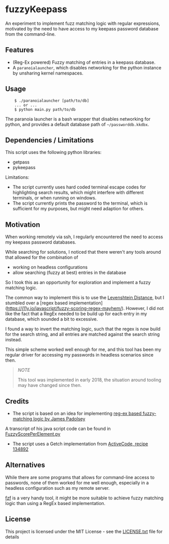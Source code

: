 # fuzzyKeepass
An experiment to implement fuzz matching logic with regular expressions,
motivated by the need to have access to my keepass password database from the
command-line.

## Features
 * (Reg-Ex powered) Fuzzy matching of entries in a keepass database.
 * A `paranoialauncher`, which disables networking for the python instance by
   unsharing kernel namespaces.

## Usage
```
    $ ./paranoialauncher [path/to/db]
    ... or ...
    $ python main.py path/to/db
```

The paranoia launcher is a bash wrapper that disables networking for python,
and provides a default database path of `~/passworddb.kkdbx`.

## Dependencies / Limitations
This script uses the following python libraries:
 * getpass
 * pykeepass

Limitations:
 * The script currently uses hard coded terminal escape codes for highlighting
   search results, which might interfere with different terminals, or when
   running on windows.
 * The script currently prints the password to the terminal, which is sufficient
   for my purposes, but might need adaption for others. 

## Motivation

When working remotely via ssh, I regularly encountered the need to access my
keepass password databases.

While searching for solutions, I noticed that there weren't any tools around
that allowed for the combination of
 * working on headless configurations
 * allow searching (fuzzy at best) entries in the database

So I took this as an opportunity for exploration and implement a fuzzy matching
logic.

The common way to implement this is to use the [Levenshtein Distance](
https://en.wikipedia.org/wiki/Levenshtein_distance), but I stumbled over a [regex based implementation]
(https://j11y.io/javascript/fuzzy-scoring-regex-mayhem/). However, I did not like the fact that a RegEx needed to be build up for each entry in my database, which sounded a bit to excessive.

I found a way to invert the matching logic, such that the regex is now build
for the search string, and all entries are matched against the search string
instead.

This simple scheme worked well enough for me, and this tool has been my regular
driver for accessing my passwords in headless scenarios since then.

> *NOTE*
>
> This tool was implemented in early 2018, the situation around tooling may have changed since then.

## Credits
 * The script is based on an idea for implementing [reg-ex based fuzzy-matching logic by James Padolsey](https://j11y.io/javascript/fuzzy-scoring-regex-mayhem/)

A transcript of his java script code can be found in [FuzzyScorePerElement.py](./FuzzyScorePerElement.py)
 * The script uses a Getch implementation from [ActiveCode, recipe 134892](https://github.com/ActiveState/code/tree/master/recipes/Python/134892_getchlike_unbuffered_character_reading_stdboth/)

## Alternatives
While there are some programs that allows for command-line access to passwords,
none of them worked for me well enough, especially in a headless configuration
such as my remote server.

[fzf](https://github.com/junegunn/fzf) is a very handy tool, it might be more
suitable to achieve fuzzy matching logic than using a RegEx based
implementation.  

## License
This project is licensed under the MIT License - see the
[LICENSE.txt](../LICENSE.txt) file for details
